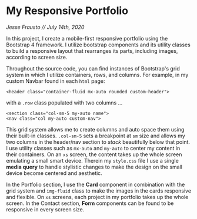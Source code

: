 # My Responsive Portfolio

_Jesse Frausto // July 14th, 2020_

In this project, I create a mobile-first responsive portfolio using the Bootstrap 4 framework. I utilize bootstrap components and its utility classes to build a responsive layout that rearranges its parts, including images, according to screen size.

Throughout the source code, you can find instances of Bootstrap's grid system in which I utilize containers, rows, and columns. For example, in my custom Navbar found in each `html` page:

```
<header class="container-fluid mx-auto rounded custom-header">
```

with a `.row` class populated with two columns ...

```
<section class="col-sm-5 my-auto name">
<nav class="col my-auto custom-nav">
```

This grid system allows me to create columns and auto space them using their built-in classes. `.col-sm-5` sets a breakpoint at `sm` size and allows my two columns in the header/nav section to _stack_ beautifully below that point. I use utility classes such as `mx-auto` and `my-auto` to center my content in their containers. On an `xs` screen, the content takes up the whole screen emulating a small smart device. Therein my `style.css` file I use a single **media query** to handle stylistic changes to make the design on the small device become centered and aesthetic.

In the Portfolio section, I use the **Card** component in combination with the grid system and `img-fluid` class to make the images in the cards responsive and flexible. On `xs` screens, each project in my portfolio takes up the whole screen.
In the Contact section, **Form** components can be found to be responsive in every screen size.
